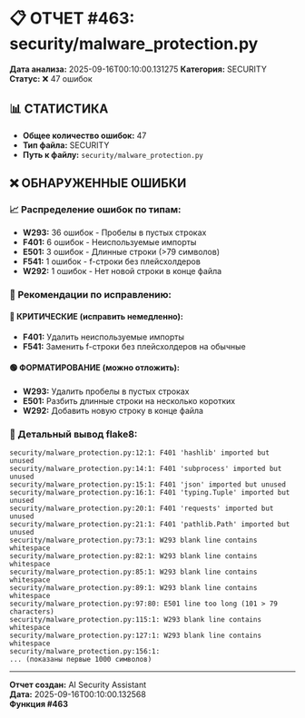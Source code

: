 # 📋 ОТЧЕТ #463: security/malware_protection.py

**Дата анализа:** 2025-09-16T00:10:00.131275
**Категория:** SECURITY
**Статус:** ❌ 47 ошибок

## 📊 СТАТИСТИКА

- **Общее количество ошибок:** 47
- **Тип файла:** SECURITY
- **Путь к файлу:** `security/malware_protection.py`

## ❌ ОБНАРУЖЕННЫЕ ОШИБКИ

### 📈 Распределение ошибок по типам:

- **W293:** 36 ошибок - Пробелы в пустых строках
- **F401:** 6 ошибок - Неиспользуемые импорты
- **E501:** 3 ошибок - Длинные строки (>79 символов)
- **F541:** 1 ошибок - f-строки без плейсхолдеров
- **W292:** 1 ошибок - Нет новой строки в конце файла

### 🎯 Рекомендации по исправлению:

#### 🔴 КРИТИЧЕСКИЕ (исправить немедленно):
- **F401:** Удалить неиспользуемые импорты
- **F541:** Заменить f-строки без плейсхолдеров на обычные

#### 🟢 ФОРМАТИРОВАНИЕ (можно отложить):
- **W293:** Удалить пробелы в пустых строках
- **E501:** Разбить длинные строки на несколько коротких
- **W292:** Добавить новую строку в конце файла

### 📝 Детальный вывод flake8:

```
security/malware_protection.py:12:1: F401 'hashlib' imported but unused
security/malware_protection.py:14:1: F401 'subprocess' imported but unused
security/malware_protection.py:15:1: F401 'json' imported but unused
security/malware_protection.py:16:1: F401 'typing.Tuple' imported but unused
security/malware_protection.py:20:1: F401 'requests' imported but unused
security/malware_protection.py:21:1: F401 'pathlib.Path' imported but unused
security/malware_protection.py:73:1: W293 blank line contains whitespace
security/malware_protection.py:82:1: W293 blank line contains whitespace
security/malware_protection.py:85:1: W293 blank line contains whitespace
security/malware_protection.py:89:1: W293 blank line contains whitespace
security/malware_protection.py:97:80: E501 line too long (101 > 79 characters)
security/malware_protection.py:115:1: W293 blank line contains whitespace
security/malware_protection.py:127:1: W293 blank line contains whitespace
security/malware_protection.py:156:1: 
... (показаны первые 1000 символов)
```

---
**Отчет создан:** AI Security Assistant  
**Дата:** 2025-09-16T00:10:00.132568  
**Функция #463**
